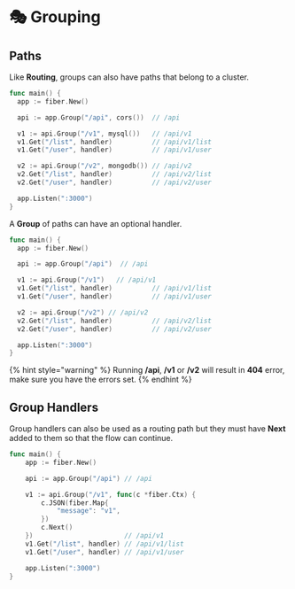 # 🎭 Grouping

## Paths

Like **Routing**, groups can also have paths that belong to a cluster.

```go
func main() {
  app := fiber.New()

  api := app.Group("/api", cors())  // /api

  v1 := api.Group("/v1", mysql())   // /api/v1
  v1.Get("/list", handler)          // /api/v1/list
  v1.Get("/user", handler)          // /api/v1/user

  v2 := api.Group("/v2", mongodb()) // /api/v2
  v2.Get("/list", handler)          // /api/v2/list
  v2.Get("/user", handler)          // /api/v2/user

  app.Listen(":3000")
}
```

A **Group** of paths can have an optional handler.

```go
func main() {
  app := fiber.New()

  api := app.Group("/api")  // /api

  v1 := api.Group("/v1")   // /api/v1
  v1.Get("/list", handler)          // /api/v1/list
  v1.Get("/user", handler)          // /api/v1/user

  v2 := api.Group("/v2") // /api/v2
  v2.Get("/list", handler)          // /api/v2/list
  v2.Get("/user", handler)          // /api/v2/user

  app.Listen(":3000")
}
```

{% hint style="warning" %}
Running **/api**, **/v1** or **/v2** will result in **404** error, make sure you have the errors set.
{% endhint %}

## Group Handlers

Group handlers can also be used as a routing path but they must have **Next** added to them so that the flow can continue.

```go
func main() {
    app := fiber.New()

    api := app.Group("/api") // /api

    v1 := api.Group("/v1", func(c *fiber.Ctx) {
        c.JSON(fiber.Map{
            "message": "v1",
        })
        c.Next()
    })                       // /api/v1
    v1.Get("/list", handler) // /api/v1/list
    v1.Get("/user", handler) // /api/v1/user

    app.Listen(":3000")
}
```

